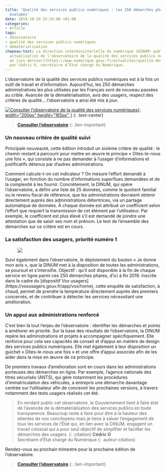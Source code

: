 ```yaml
---
title: 'Qualité des services publics numériques : les 250 démarches phares de nouveau
  évaluées'
date: 2019-10-29 15:24:00 +01:00
categories:
- Article
tags:
- observatoire
- qualité des services publics numériques
- dématérialisation
chapeau-text: La direction interministérielle du numérique (DINUM) publie la première
  actualisation de l’observatoire de la qualité des services publics numériques [lancé
  en juin dernier](https://www.numerique.gouv.fr/actualites/qualite-des-services-numeriques-deux-nouveaux-outils-pour-suivre-lavancee-de-la-dematerialisation-et-recueillir-lavis-des-usagers/)
  par Cédric O, secrétaire d’État chargé du Numérique.
---
```


L’observatoire de la qualité des services publics numériques  est à la fois un outil de travail et d’information. Aujourd’hui, les 250 démarches administratives les plus utilisées par les Français sont de nouveau passées au crible. Avancée de la dématérialisation, avis des usagers, respect des critères de qualité… l’observatoire a ainsi été mis à jour.

[![Consulter l'observatoire de la qualité des services numériques](/uploads/capture-observatoire-oct2019-851502.png){: width="200px" height="165px" }](https://observatoire.numerique.gouv.fr/)
{: .text-center}
> **[Consulter l’observatoire](https://observatoire.numerique.gouv.fr/)**
{: .lien-important}


### Un nouveau critère de qualité suivi

Principale nouveauté, cette édition introduit un sixième critère de qualité : le chemin restant à parcourir pour mettre en œuvre le principe « Dites-le-nous une fois », qui consiste à ne pas demander à l’usager d’informations et justificatifs détenus par d’autres administrations.

Comment calcule-t-on cet indicateur ? On mesure l’effort demandé à l’usager, en fonction du nombre d’informations superflues demandées et de la complexité à les fournir. Concrètement, la DINUM, qui opère l’observatoire, a défini une liste de 25 données, comme le quotient familial ou le revenu fiscal de référence, que les administrations devraient obtenir directement auprès des administrations détentrices, via un partage automatique de données. À chaque donnée est attribué un coefficient selon l’effort que requiert la transmission de cet élément par l’utilisateur. Par exemple, le coefficient est plus élevé s’il est demandé de joindre une attestation que de saisir ses nom et prénom. Le test de l’ensemble des démarches sur ce critère est en cours.

### La satisfaction des usagers, priorité numéro 1

<figure class='image-right' style='width: 30%;' margin='0'><img src="/uploads/Bouton_Je_donne_mon_avis.svg"/></figure>Suivi également dans l’observatoire, le déploiement du bouton « Je donne mon avis », que la DINUM met à la disposition de toutes les administrations, se poursuit et s’intensifie. Objectif : qu’il soit disponible à la fin de chaque service en ligne parmi ces 250 démarches phares, d’ici à fin 2019. Inscrite dans le cadre du [dispositif Vox usagers](https://voxusagers.gouv.fr/app/vox/home), cette enquête de satisfaction, à chaud, permet de prendre la température directement auprès des premiers concernés, et de contribuer à détecter les services nécessitant une amélioration.

### Un appui aux administrations renforcé

C’est bien là tout l’enjeu de l’observatoire : identifier les démarches et points à améliorer en priorité. Sur la base des résultats de l’observatoire, la DINUM repère les administrations et projets à accompagner spécifiquement. Elle renforce pour cela ses capacités de conseil et d’appui en matière de design des services publics numériques. Elle met également à leur disposition un guichet « Dites-le-nous une fois » et une offre d’appui associée afin de les aider dans la mise en œuvre de ce principe.

De premiers travaux d’amélioration sont en cours dans les administrations porteuses des démarches en ligne. Par exemple, l’agence nationale des titres sécurisés (ANTS), qui gère notamment les procédures d’immatriculation des véhicules, a entrepris une démarche davantage centrée sur l’utilisateur afin de concevoir les prochaines versions, à travers notamment des tests usagers réalisés cet été. 

> En rendant public cet observatoire, le Gouvernement tient à faire état de l’avancée de la dématérialisation des services publics en toute transparence. Beaucoup reste à faire pour être à la hauteur des attentes de nos concitoyens mais je tiens à saluer l’engagement de tous les services de l’État qui, en lien avec la DINUM, engagent un travail colossal qui a pour seul objectif de simplifier et faciliter les démarches des usagers.
{: .citation}
> **Cédric O** 
> <br>Secrétaire d’État chargé du Numérique
{: .auteur-citation}

Rendez-vous au prochain trimestre pour la prochaine édition de l’observatoire.


> **[Consulter l’observatoire](https://observatoire.numerique.gouv.fr/)**
{: .lien-important}